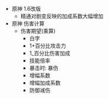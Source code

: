 - 原神 1.6改版
	- 精通对剧变反映的加成系数大幅增加
- 原神 伤害计算
	- 伤害期望(乘算)
		- 白字
		- 1+百分比攻击力
		- 1_百分比伤害加成
		- 技能倍率
		- 暴击时: 暴伤
		- 增幅系数
		- 增幅加成系数
		- 防御减伤